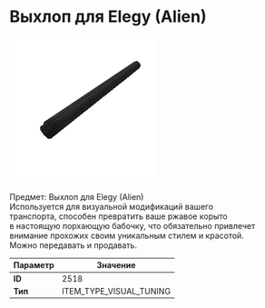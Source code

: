 # Выхлоп для Elegy (Alien)

![Item Image](../img/2518.webp?raw=true)

Предмет: Выхлоп для Elegy (Alien)<br>Используется для визуальной модификаций вашего<br>транспорта, способен превратить ваше ржавое корыто<br>в настоящую порхающую бабочку, что обязательно привлечет<br>внимание прохожих своим уникальным стилем и красотой.<br>Можно передавать и продавать.


| Параметр | Значение |
|----------|----------|
| **ID** | 2518 |
| **Тип** | ITEM_TYPE_VISUAL_TUNING |

